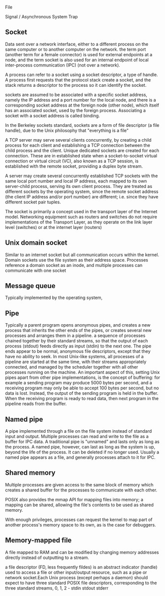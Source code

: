 File

Signal / Asynchronous System Trap

Socket
-------
Data sent over a network interface, either to a different process on the same computer or to another computer on the network.
the term port (another term for a female connector) is used for external endpoints at a node, and the term socket is also used for an internal endpoint of local inter-process communication (IPC) (not over a network).

A process can refer to a socket using a socket descriptor, a type of handle. A process first requests that the protocol stack create a socket, and the stack returns a descriptor to the process so it can identify the socket.

sockets are assumed to be associated with a specific socket address, namely the IP address and a port number for the local node, and there is a corresponding socket address at the foreign node (other node), which itself has an associated socket, used by the foreign process. Associating a socket with a socket address is called binding.

In the Berkeley sockets standard, sockets are a form of file descriptor (a file handle), due to the Unix philosophy that "everything is a file"

A TCP server may serve several clients concurrently, by creating a child process for each client and establishing a TCP connection between the child process and the client. Unique dedicated sockets are created for each connection. These are in established state when a socket-to-socket virtual connection or virtual circuit (VC), also known as a TCP session, is established with the remote socket, providing a duplex byte stream.

A server may create several concurrently established TCP sockets with the same local port number and local IP address, each mapped to its own server-child process, serving its own client process. They are treated as different sockets by the operating system, since the remote socket address (the client IP address and/or port number) are different; i.e. since they have different socket pair tuples.

The socket is primarily a concept used in the transport layer of the Internet model. Networking equipment such as routers and switches do not require implementations of the Transport Layer, as they operate on the link layer level (switches) or at the internet layer (routers)

Unix domain socket 
---------
Similar to an internet socket but all communication occurs within the kernel. Domain sockets use the file system as their address space. Processes reference a domain socket as an inode, and multiple processes can communicate with one socket

Message queue
-------
Typically implemented by the operating system,

Pipe
--------
Typically a parent program opens anonymous pipes, and creates a new process that inherits the other ends of the pipes, or creates several new processes and arranges them in a pipeline.
a sequence of processes chained together by their standard streams, so that the output of each process (stdout) feeds directly as input (stdin) to the next one.
The pipe ends appear to be normal, anonymous file descriptors, except that they have no ability to seek.
In most Unix-like systems, all processes of a pipeline are started at the same time, with their streams appropriately connected, and managed by the scheduler together with all other processes running on the machine. An important aspect of this, setting Unix pipes apart from other pipe implementations, is the concept of buffering: for example a sending program may produce 5000 bytes per second, and a receiving program may only be able to accept 100 bytes per second, but no data is lost. Instead, the output of the sending program is held in the buffer. When the receiving program is ready to read data, then next program in the pipeline reads from the buffer.



Named pipe
-------
A pipe implemented through a file on the file system instead of standard input and output. Multiple processes can read and write to the file as a buffer for IPC data.
A traditional pipe is "unnamed" and lasts only as long as the process. A named pipe, however, can last as long as the system is up, beyond the life of the process. It can be deleted if no longer used. Usually a named pipe appears as a file, and generally processes attach to it for IPC.

Shared memory
------
Multiple processes are given access to the same block of memory which creates a shared buffer for the processes to communicate with each other.

POSIX also provides the mmap API for mapping files into memory; a mapping can be shared, allowing the file's contents to be used as shared memory.

With enough privileges, processes can request the kernel to map part of another process's memory space to its own, as is the case for debuggers.

Memory-mapped file
-------
A file mapped to RAM and can be modified by changing memory addresses directly instead of outputting to a stream.


a file descriptor (FD, less frequently fildes) is an abstract indicator (handle) used to access a file or other input/output resource, such as a pipe or network socket.Each Unix process (except perhaps a daemon) should expect to have three standard POSIX file descriptors, corresponding to the three standard streams, 0, 1, 2 - stdin stdout stderr
